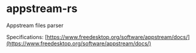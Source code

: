 # appstream-rs
Appstream files parser

Specifications: [https://www.freedesktop.org/software/appstream/docs/](https://www.freedesktop.org/software/appstream/docs/)